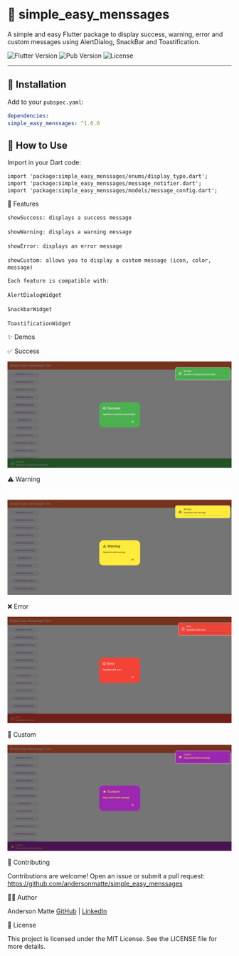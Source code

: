 # 💬 simple_easy_menssages

A simple and easy Flutter package to display success, warning, error and custom messages using AlertDialog, SnackBar and Toastification.

![Flutter Version](https://img.shields.io/badge/flutter-%E2%89%A53.0.0-blue)
![Pub Version](https://img.shields.io/pub/v/simple_easy_menssages.svg)
![License](https://img.shields.io/badge/license-MIT-green)

---

## 🚀 Installation

Add to your `pubspec.yaml`:

```yaml
dependencies:
simple_easy_menssages: ^1.0.0

```

## 🚀 How to Use

Import in your Dart code:

```
import 'package:simple_easy_menssages/enums/display_type.dart';
import 'package:simple_easy_menssages/message_notifier.dart';
import 'package:simple_easy_menssages/models/message_config.dart';
```

🎯 Features

```
showSuccess: displays a success message

showWarning: displays a warning message

showError: displays an error message

showCustom: allows you to display a custom message (icon, color, message)
```

```
Each feature is compatible with:

AlertDialogWidget

SnackbarWidget

ToastificationWidget
```

✨ Demos

✅ Success

![Success](https://raw.githubusercontent.com/andersonmatte/simple_easy_menssages/refs/heads/master/assets/Success.png)

⚠️ Warning

![Warning](https://raw.githubusercontent.com/andersonmatte/simple_easy_menssages/refs/heads/master/assets/Warning.png)

❌ Error

![Error](https://raw.githubusercontent.com/andersonmatte/simple_easy_menssages/refs/heads/master/assets/Error.png)

🔷 Custom

![Custom](https://raw.githubusercontent.com/andersonmatte/simple_easy_menssages/refs/heads/master/assets/Custom.png)


🤝 Contributing

Contributions are welcome! Open an issue or submit a pull request:
https://github.com/andersonmatte/simple_easy_menssages

👨‍💻 Author

Anderson Matte
[GitHub](https://github.com/andersonmatte/) | [LinkedIn](https://www.linkedin.com/in/andersonmatte/)

📝 License

This project is licensed under the MIT License. See the LICENSE file for more details.